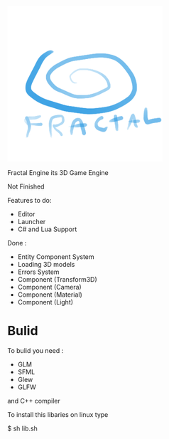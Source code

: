 <p align="left">
  <img src="res/Graphics/Logo.png" width="350" height="350">
</p>

Fractal Engine its 3D Game Engine

Not Finished

Features to do:

* Editor
* Launcher
* C# and Lua Support

Done :
* Entity Component System
* Loading 3D models
* Errors System
* Component (Transform3D)
* Component (Camera)
* Component (Material)
* Component (Light)

# Bulid

To bulid you need :

* GLM
* SFML
* Glew
* GLFW

and C++ compiler

To install this libaries on linux type

$ sh lib.sh
